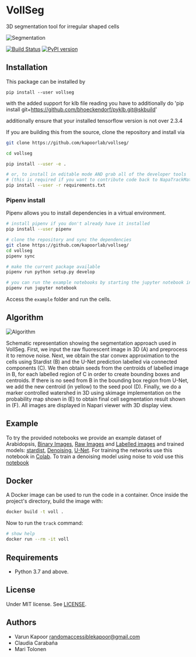 # VollSeg
3D segmentation tool for irregular shaped cells

![Segmentation](https://github.com/kapoorlab/VollSeg/blob/main/images/Seg_compare-big.png)

[![Build Status](https://travis-ci.com/kapoorlab/vollseg.svg?branch=master)](https://travis-ci.com/github/kapoorlab/vollseg)
[![PyPI version](https://img.shields.io/pypi/v/vollseg.svg?maxAge=2591000)](https://pypi.org/project/vollseg/)
## Installation
This package can be installed by 


`pip install --user vollseg`

with the added support for klb file reading you have to additionally do
'pip install git+https://github.com/bhoeckendorf/pyklb.git@skbuild'

additionally ensure that your installed tensorflow version is not over 2.3.4

If you are building this from the source, clone the repository and install via

```bash
git clone https://github.com/kapoorlab/vollseg/

cd vollseg

pip install --user -e .

# or, to install in editable mode AND grab all of the developer tools
# (this is required if you want to contribute code back to NapaTrackMater)
pip install --user -r requirements.txt
```


### Pipenv install

Pipenv allows you to install dependencies in a virtual environment.

```bash
# install pipenv if you don't already have it installed
pip install --user pipenv

# clone the repository and sync the dependencies
git clone https://github.com/kapoorlab/vollseg/
cd vollseg
pipenv sync

# make the current package available
pipenv run python setup.py develop

# you can run the example notebooks by starting the jupyter notebook inside the virtual env
pipenv run jupyter notebook
```

Access the `example` folder and run the cells.

## Algorithm
![Algorithm](https://github.com/kapoorlab/VollSeg/blob/main/images/Seg_pipe-git.png)

Schematic representation showing the segmentation approach used in VollSeg. First, we input the raw fluorescent image in 3D (A) and preprocess it to remove noise. Next, we obtain the star convex approximation to the cells using Stardist (B) and the U-Net prediction labelled via connected components (C). We then obtain seeds from the centroids of labelled image in B, for each labelled region of C in order to create bounding boxes and centroids. If there is no seed from B in the bounding box region from U-Net, we add the new centroid (in yellow) to the seed pool (D). Finally, we do a marker controlled watershed in 3D using skimage implementation on the probability map shown in (E) to obtain final cell segmentation result shown in (F). All images are displayed in Napari viewer with 3D display view.
     
## Example

To try the provided notebooks we provide an example dataset of Arabidopsis, [Binary Images](https://doi.org/10.5281/zenodo.5217367), [Raw Images](https://doi.org/10.5281/zenodo.5217394) and [Labelled images](https://doi.org/10.5281/zenodo.5217341) and trained models: [stardist](https://doi.org/10.5281/zenodo.5227304), [Denoising](https://doi.org/10.5281/zenodo.5227316), [U-Net](https://doi.org/10.5281/zenodo.5227301). For training the networks use this notebook in [Colab](https://github.com/kapoorlab/VollSeg/blob/main/examples/Train/ColabTrainModel.ipynb). To train a denoising model using noise to void use this [notebook](https://github.com/kapoorlab/VollSeg/blob/main/examples/Train/ColabN2VTrain.ipynb) 



## Docker

A Docker image can be used to run the code in a container. Once inside the project's directory, build the image with:

~~~bash
docker build -t voll .
~~~

Now to run the `track` command:

~~~bash
# show help
docker run --rm -it voll
~~~


## Requirements

- Python 3.7 and above.


## License

Under MIT license. See [LICENSE](LICENSE).

## Authors

- Varun Kapoor <randomaccessiblekapoor@gmail.com>
- Claudia Carabaña
- Mari Tolonen
